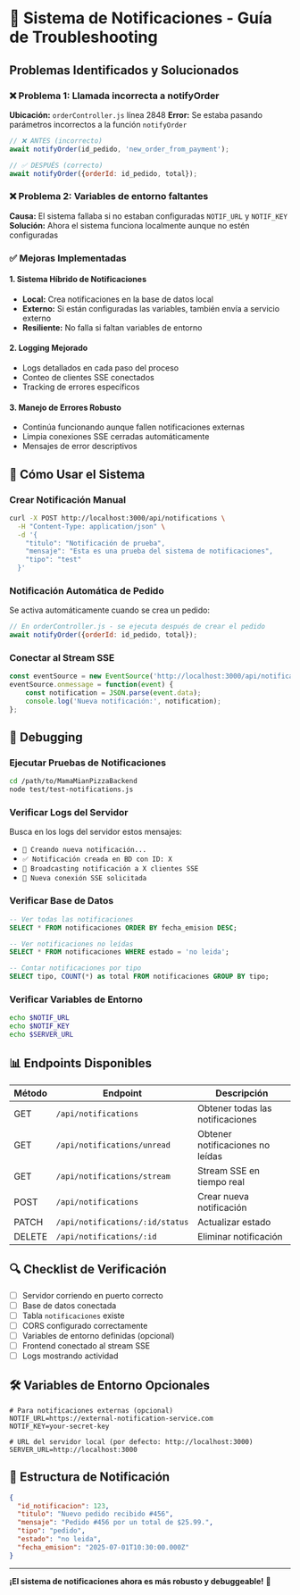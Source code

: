 # 🔔 Sistema de Notificaciones - Guía de Troubleshooting

## Problemas Identificados y Solucionados

### ❌ **Problema 1: Llamada incorrecta a notifyOrder**
**Ubicación:** `orderController.js` línea 2848
**Error:** Se estaba pasando parámetros incorrectos a la función `notifyOrder`
```javascript
// ❌ ANTES (incorrecto)
await notifyOrder(id_pedido, 'new_order_from_payment');

// ✅ DESPUÉS (correcto)
await notifyOrder({orderId: id_pedido, total});
```

### ❌ **Problema 2: Variables de entorno faltantes**
**Causa:** El sistema fallaba si no estaban configuradas `NOTIF_URL` y `NOTIF_KEY`
**Solución:** Ahora el sistema funciona localmente aunque no estén configuradas

### ✅ **Mejoras Implementadas**

#### 1. **Sistema Híbrido de Notificaciones**
- **Local:** Crea notificaciones en la base de datos local
- **Externo:** Si están configuradas las variables, también envía a servicio externo
- **Resiliente:** No falla si faltan variables de entorno

#### 2. **Logging Mejorado**
- Logs detallados en cada paso del proceso
- Conteo de clientes SSE conectados
- Tracking de errores específicos

#### 3. **Manejo de Errores Robusto**
- Continúa funcionando aunque fallen notificaciones externas
- Limpia conexiones SSE cerradas automáticamente
- Mensajes de error descriptivos

## 🔧 Cómo Usar el Sistema

### **Crear Notificación Manual**
```bash
curl -X POST http://localhost:3000/api/notifications \
  -H "Content-Type: application/json" \
  -d '{
    "titulo": "Notificación de prueba",
    "mensaje": "Esta es una prueba del sistema de notificaciones",
    "tipo": "test"
  }'
```

### **Notificación Automática de Pedido**
Se activa automáticamente cuando se crea un pedido:
```javascript
// En orderController.js - se ejecuta después de crear el pedido
await notifyOrder({orderId: id_pedido, total});
```

### **Conectar al Stream SSE**
```javascript
const eventSource = new EventSource('http://localhost:3000/api/notifications/stream');
eventSource.onmessage = function(event) {
    const notification = JSON.parse(event.data);
    console.log('Nueva notificación:', notification);
};
```

## 🚨 Debugging

### **Ejecutar Pruebas de Notificaciones**
```bash
cd /path/to/MamaMianPizzaBackend
node test/test-notifications.js
```

### **Verificar Logs del Servidor**
Busca en los logs del servidor estos mensajes:
- `📝 Creando nueva notificación...`
- `✅ Notificación creada en BD con ID: X`
- `📡 Broadcasting notificación a X clientes SSE`
- `🔗 Nueva conexión SSE solicitada`

### **Verificar Base de Datos**
```sql
-- Ver todas las notificaciones
SELECT * FROM notificaciones ORDER BY fecha_emision DESC;

-- Ver notificaciones no leídas
SELECT * FROM notificaciones WHERE estado = 'no leida';

-- Contar notificaciones por tipo
SELECT tipo, COUNT(*) as total FROM notificaciones GROUP BY tipo;
```

### **Verificar Variables de Entorno**
```bash
echo $NOTIF_URL
echo $NOTIF_KEY
echo $SERVER_URL
```

## 📊 Endpoints Disponibles

| Método | Endpoint | Descripción |
|--------|----------|-------------|
| GET | `/api/notifications` | Obtener todas las notificaciones |
| GET | `/api/notifications/unread` | Obtener notificaciones no leídas |
| GET | `/api/notifications/stream` | Stream SSE en tiempo real |
| POST | `/api/notifications` | Crear nueva notificación |
| PATCH | `/api/notifications/:id/status` | Actualizar estado |
| DELETE | `/api/notifications/:id` | Eliminar notificación |

## 🔍 Checklist de Verificación

- [ ] Servidor corriendo en puerto correcto
- [ ] Base de datos conectada
- [ ] Tabla `notificaciones` existe
- [ ] CORS configurado correctamente
- [ ] Variables de entorno definidas (opcional)
- [ ] Frontend conectado al stream SSE
- [ ] Logs mostrando actividad

## 🛠️ Variables de Entorno Opcionales

```env
# Para notificaciones externas (opcional)
NOTIF_URL=https://external-notification-service.com
NOTIF_KEY=your-secret-key

# URL del servidor local (por defecto: http://localhost:3000)
SERVER_URL=http://localhost:3000
```

## 📱 Estructura de Notificación

```json
{
  "id_notificacion": 123,
  "titulo": "Nuevo pedido recibido #456",
  "mensaje": "Pedido #456 por un total de $25.99.",
  "tipo": "pedido",
  "estado": "no leida",
  "fecha_emision": "2025-07-01T10:30:00.000Z"
}
```

---

**¡El sistema de notificaciones ahora es más robusto y debuggeable!** 🎉
